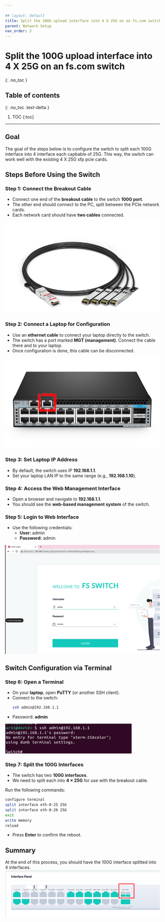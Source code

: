 ```yaml
---

## layout: default 
title: Split the 100G upload interface into 4 X 25G on an fs.com switch
parent: Network Setup 
nav_order: 3
---
```

# Split the 100G upload interface into 4 X 25G on an fs.com switch
{: .no_toc }

## Table of contents
{: .no_toc .text-delta }

1. TOC
{:toc}
---

## Goal

The goal of the steps below is to configure the switch to split each 100G interface into 4 interface each capbable of 25G. 
This way, the switch can work well with the existing 4 X 25G sfp pcie cards.

## Steps Before Using the Switch

### Step 1: Connect the Breakout Cable

- Connect one end of the **breakout cable** to the switch **100G port**.
- The other end should connect to the PC, split between the PCIe network cards.
- Each network card should have **two cables** connected.

![breakout_cable.png](/assets/images/network%20setup/split_the_100g_interface/breakout_cable.png)

### Step 2: Connect a Laptop for Configuration

- Use an **ethernet cable** to connect your laptop directly to the switch.
- The switch has a port marked **MGT (management)**. Connect the cable there and to your laptop.
- Once configuration is done, this cable can be disconnected.

![managment_port.png](/assets/images/network%20setup/split_the_100g_interface/managment_port.png)

### Step 3: Set Laptop IP Address

- By default, the switch uses IP **192.168.1.1**.
- Set your laptop LAN IP to the same range (e.g., **192.168.1.10**).

### Step 4: Access the Web Management Interface

- Open a browser and navigate to **192.168.1.1**.
- You should see the **web-based management system** of the switch.

### Step 5: Login to Web Interface

- Use the following credentials:
  - **User:** admin
  - **Password:** admin

![web_portal.png](/assets/images/network%20setup/split_the_100g_interface/web_portal.png)

## Switch Configuration via Terminal

### Step 6: Open a Terminal

- On your **laptop**, open **PuTTY** (or another SSH client).
- Connect to the switch:
  ```bash
  ssh admin@192.168.1.1
  ```
- Password: **admin**

![ssh.png](/assets/images/network%20setup/split_the_100g_interface/ssh.png)

### Step 7: Split the 100G Interfaces

- The switch has two **100G interfaces**.
- We need to split each into **4 × 25G** for use with the breakout cable.

Run the following commands:

```bash
configure terminal
split interface eth-0-25 25G
split interface eth-0-26 25G
exit
write memory
reload
```

- Press **Enter** to confirm the reboot.

## Summary

At the end of this process, you should have the 100G interface splitted into 4 interfaces. 
![interface_is_splited.png](/assets/images/network%20setup/split_the_100g_interface/interface_is_splited.png)



